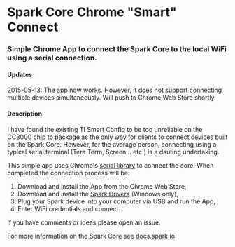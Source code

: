 # Spark Core Chrome "Smart" Connect

### Simple Chrome App to connect the Spark Core to the local WiFi using a serial connection.

#### Updates 

2015-05-13: The app now works. However, it does not support connecting multiple devices simultaneously. Will push to Chrome Web Store shortly.

#### Description

I have found the existing TI Smart Config to be too unreliable on the CC3000 chip to package as the only way for clients to connect devices built on the Spark Core. However, for the average person, connecting using a typical serial terminal (Tera Term, Screen... etc.) is a dauting undertaking.

This simple app uses Chrome's [serial library](https://developer.chrome.com/apps/serial) to connect the core. When completed the connection process will be:

1. Download and install the App from the Chrome Web Store,
2. Download and install the [Spark Drivers](https://s3.amazonaws.com/spark-website/Spark.zip) (Windows only),
3. Plug your Spark device into your computer via USB and run the App,
4. Enter WiFi credentials and connect.

If you have comments or ideas please open an issue.

For more information on the Spark Core see [docs.spark.io](https://docs.spark.io)